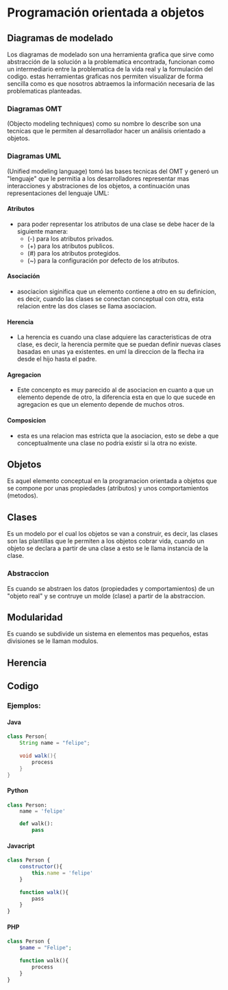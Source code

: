 # Programación orientada a objetos

## Diagramas de modelado
Los diagramas de modelado son una herramienta grafica que sirve como abstracción de la solución a la problematica encontrada, funcionan como un intermediario entre la problematica de la vida real y la formulación del codigo. estas herramientas graficas nos permiten visualizar de forma sencilla como es que nosotros abtraemos la información necesaria de las problematicas planteadas.

### Diagramas OMT
(Objecto modeling techniques) como su nombre lo describe son una tecnicas que le permiten al desarrollador hacer un análisis orientado a objetos.

### Diagramas UML
(Unified modeling language) tomó las bases tecnicas del OMT y generó un "lenguaje" que le permitia a los desarrolladores representar mas interacciones y abstraciones de los objetos, a continuación unas representaciones del lenguaje UML:

#### Atributos
- para poder representar los atributos de una clase se debe hacer de la siguiente manera:
    - (-) para los atributos privados.
    - (+) para los atributos publicos.
    - (#) para los atributos protegidos.
    - (~) para la configuración por defecto de los atributos.

#### Asociación
- asociacion siginifica que un elemento contiene a otro en su definicion, es decir, cuando las clases se conectan conceptual con otra, esta relacion entre las dos clases se llama asociacion.

#### Herencia
- La herencia es cuando una clase adquiere las caracteristicas de otra clase, es decir, la herencia permite que se puedan definir nuevas clases basadas en unas ya existentes. en uml la direccion de la flecha ira desde el hijo hasta el padre.

#### Agregacion
- Este concenpto es muy parecido al de asociacion en cuanto a que un elemento depende de otro, la diferencia esta en que lo que sucede en agregacion es que un elemento depende de muchos otros.

#### Composicion
- esta es una relacion mas estricta que la asociacion, esto se debe a que conceptualmente una clase no podria existir si la otra no existe.

## Objetos
Es aquel elemento conceptual en la programacion orientada a objetos que se compone por unas propiedades (atributos) y unos comportamientos (metodos).

## Clases
Es un modelo por el cual los objetos se van a construir, es decir, las clases son las plantillas que le permiten a los objetos cobrar vida, cuando un objeto se declara a partir de una clase a esto se le llama instancia de la clase.

### Abstraccion
Es cuando se abstraen los datos (propiedades y comportamientos) de un "objeto real" y se contruye un molde (clase) a partir de la abstraccion.

## Modularidad
Es cuando se subdivide un sistema en elementos mas pequeños, estas divisiones se le llaman modulos.

## Herencia

## Codigo

### Ejemplos:

#### Java
```java
class Person{
    String name = "felipe";
    
    void walk(){
        process
    }
}
```
#### Python
```python
class Person:
    name = 'felipe'

    def walk():
        pass
```
#### Javacript
```javascript
class Person {
    constructor(){
        this.name = 'felipe'
    }
    
    function walk(){
        pass 
    }
}
```

#### PHP
```php
class Person {
    $name = "Felipe";
    
    function walk(){
        process
    }
}
```


